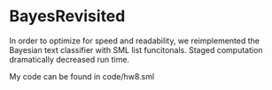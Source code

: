 # BayesRevisited

In order to optimize for speed and readability, we reimplemented the Bayesian text classifier with SML list funcitonals. 
Staged computation dramatically decreased run time. 

My code can be found in code/hw8.sml
